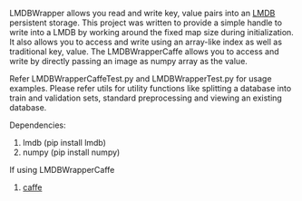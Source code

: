 LMDBWrapper allows you read and write key, value pairs into an [LMDB](https://symas.com/lightning-memory-mapped-database/) persistent storage. This project was written to provide a simple handle to write into a LMDB by working around the fixed map size during initialization. It also allows you to access and write using an array-like index as well as traditional key, value.
The LMDBWrapperCaffe allows you to access and write by directly passing an image as numpy array as the value.

Refer LMDBWrapperCaffeTest.py and LMDBWrapperTest.py for usage examples. Please refer utils for utility functions like splitting a database into train and validation sets, standard preprocessing and viewing an existing database.

Dependencies:
1) lmdb (pip install lmdb)
2) numpy (pip install numpy)

If using LMDBWrapperCaffe
1) [caffe](http://caffe.berkeleyvision.org/installation.html)

